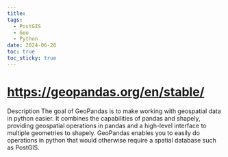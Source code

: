 ```yaml
---
title: 
tags:
  - PostGIS
  - Geo
  - Python
date: 2024-06-26
toc: true
toc_sticky: true
---
```


# https://geopandas.org/en/stable/

Description
The goal of GeoPandas is to make working with geospatial data in python easier. It combines the capabilities of pandas and shapely, providing geospatial operations in pandas and a high-level interface to multiple geometries to shapely. GeoPandas enables you to easily do operations in python that would otherwise require a spatial database such as PostGIS.